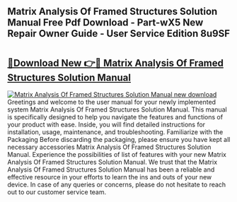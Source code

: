 ## Matrix Analysis Of Framed Structures Solution Manual Free Pdf Download - Part-wX5 New Repair Owner Guide - User Service Edition 8u9SF

# <h2><a href="http://bc76964.oget.top/?id=Matrix+Analysis+Of+Framed+Structures+Solution+Manual">🔗Download New 👉🔴 Matrix Analysis Of Framed Structures Solution Manual</a></h2>

[![Matrix Analysis Of Framed Structures Solution Manual new download](https://i.imgur.com/5g1atiW.png)](http://bc76964.oget.top/?id=Matrix+Analysis+Of+Framed+Structures+Solution+Manual)
Greetings and welcome to the user manual for your newly implemented system Matrix Analysis Of Framed Structures Solution Manual. This manual is specifically designed to help you navigate the features and functions of your product with ease. Inside, you will find detailed instructions for installation, usage, maintenance, and troubleshooting. Familiarize with the Packaging Before discarding the packaging, please ensure you have kept all necessary accessories Matrix Analysis Of Framed Structures Solution Manual. Experience the possibilities of list of features with your new Matrix Analysis Of Framed Structures Solution Manual. We trust that the Matrix Analysis Of Framed Structures Solution Manual has been a reliable and effective resource in your efforts to learn the ins and outs of your new device. In case of any queries or concerns, please do not hesitate to reach out to our customer service team.
